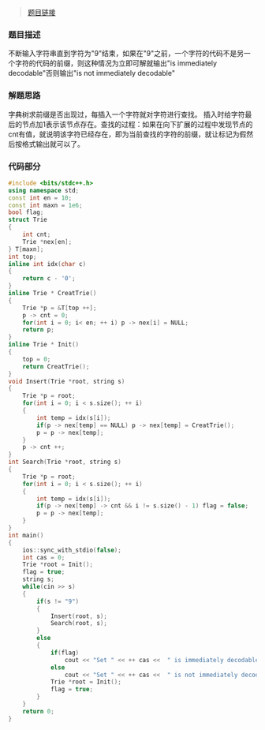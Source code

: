 
<!--more-->
> [题目链接](http://acm.hdu.edu.cn/showproblem.php?pid=1305)

### 题目描述 ###
不断输入字符串直到字符为"9"结束，如果在"9"之前，一个字符的代码不是另一个字符的代码的前缀，则这种情况为立即可解就输出"is immediately decodable"否则输出"is not immediately decodable"
### 解题思路 ###
字典树求前缀是否出现过，每插入一个字符就对字符进行查找。
插入时给字符最后的节点加1表示该节点存在。查找的过程：如果在向下扩展的过程中发现节点的cnt有值，就说明该字符已经存在，即为当前查找的字符的前缀，就让标记为假然后按格式输出就可以了。
### 代码部分 ###
```cpp
#include <bits/stdc++.h>
using namespace std;
const int en = 10;
const int maxn = 1e6;
bool flag;
struct Trie
{
    int cnt;
    Trie *nex[en];
} T[maxn];
int top;
inline int idx(char c)
{
    return c - '0';
}
inline Trie * CreatTrie()
{
    Trie *p = &T[top ++];
    p -> cnt = 0;
    for(int i = 0; i< en; ++ i) p -> nex[i] = NULL;
    return p;
}
inline Trie * Init()
{
    top = 0;
    return CreatTrie();
}
void Insert(Trie *root, string s)
{
    Trie *p = root;
    for(int i = 0; i < s.size(); ++ i)
    {
        int temp = idx(s[i]);
        if(p -> nex[temp] == NULL) p -> nex[temp] = CreatTrie();
        p = p -> nex[temp];
    }
    p -> cnt ++;
}
int Search(Trie *root, string s)
{
    Trie *p = root;
    for(int i = 0; i < s.size(); ++ i)
    {
        int temp = idx(s[i]);
        if(p -> nex[temp] -> cnt && i != s.size() - 1) flag = false;
        p = p -> nex[temp];
    }
}
int main()
{
    ios::sync_with_stdio(false);
    int cas = 0;
    Trie *root = Init();
    flag = true;
    string s;
    while(cin >> s)
    {
        if(s != "9")
        {
            Insert(root, s);
            Search(root, s);
        }
        else
        {
            if(flag)
                cout << "Set " << ++ cas <<  " is immediately decodable" << endl;
            else
                cout << "Set " << ++ cas <<  " is not immediately decodable" << endl;
            Trie *root = Init();
            flag = true;
        }
    }
    return 0;
}

```
